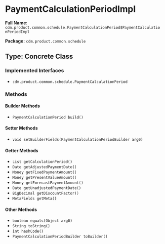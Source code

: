 # PaymentCalculationPeriodImpl

**Full Name:** `cdm.product.common.schedule.PaymentCalculationPeriod$PaymentCalculationPeriodImpl`

**Package:** `cdm.product.common.schedule`

## Type: Concrete Class

### Implemented Interfaces

- `cdm.product.common.schedule.PaymentCalculationPeriod`

### Methods

#### Builder Methods

- `PaymentCalculationPeriod build()`

#### Setter Methods

- `void setBuilderFields(PaymentCalculationPeriodBuilder arg0)`

#### Getter Methods

- `List getCalculationPeriod()`
- `Date getAdjustedPaymentDate()`
- `Money getFixedPaymentAmount()`
- `Money getPresentValueAmount()`
- `Money getForecastPaymentAmount()`
- `Date getUnadjustedPaymentDate()`
- `BigDecimal getDiscountFactor()`
- `MetaFields getMeta()`

#### Other Methods

- `boolean equals(Object arg0)`
- `String toString()`
- `int hashCode()`
- `PaymentCalculationPeriodBuilder toBuilder()`

